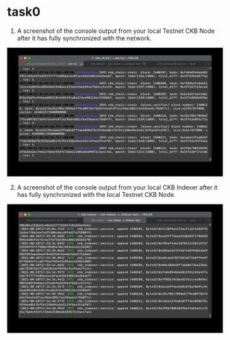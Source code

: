 # task0

1. A screenshot of the console output from your local Testnet CKB Node after it has fully synchronized with the network.

![ckb_node.jpg](ckb_node.jpg)


2. A screenshot of the console output from your local CKB Indexer after it has fully synchronized with the local Testnet CKB Node.

![ckb_indexer.jpg](ckb_indexer.jpg)